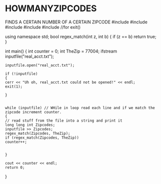 # HOWMANYZIPCODES
FINDS A CERTAIN NUMBER OF A CERTAIN ZIPCODE
#include <iostream>
#include <fstream>
#include <string>
#include <regex>
#include <cstdlib>	//for exit()

using namespace std;
bool regex_match(int z, int b)
{
	if (z == b)
		return true;
}

int main()
{
	int counter = 0;
	int TheZip = 77004;
	ifstream inputfile("real_acct.txt");


	inputfile.open("real_acct.txt");

	if (!inputfile)
	{
	cerr << "Uh oh, real_acct.txt could not be opened!" << endl;
	exit(1);

	}
	

	while (inputfile) // WHile in loop read each line and if we match the zipcode increment counter.
	{
	// read stuff from the file into a string and print it
	long long int Zipcodes;
	inputfile >> Zipcodes;
	regex_match(Zipcodes, TheZip);
	if (regex_match(Zipcodes, TheZip))
	counter++;
	
	
	}
	
	cout << counter << endl;
	return 0;
}
